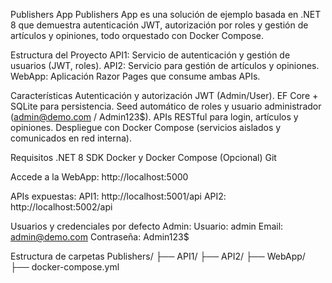 Publishers App
Publishers App es una solución de ejemplo basada en .NET 8 que demuestra autenticación JWT, autorización por roles y gestión de artículos y opiniones, todo orquestado con Docker Compose.

Estructura del Proyecto
API1: Servicio de autenticación y gestión de usuarios (JWT, roles).
API2: Servicio para gestión de artículos y opiniones.
WebApp: Aplicación Razor Pages que consume ambas APIs.

Características
Autenticación y autorización JWT (Admin/User).
EF Core + SQLite para persistencia.
Seed automático de roles y usuario administrador (admin@demo.com / Admin123$).
APIs RESTful para login, artículos y opiniones.
Despliegue con Docker Compose (servicios aislados y comunicados en red interna).

Requisitos
.NET 8 SDK
Docker y Docker Compose
(Opcional) Git

Accede a la WebApp:
http://localhost:5000

APIs expuestas:
API1: http://localhost:5001/api
API2: http://localhost:5002/api

Usuarios y credenciales por defecto
Admin:
Usuario: admin
Email: admin@demo.com
Contraseña: Admin123$

Estructura de carpetas
Publishers/
├── API1/
├── API2/
├── WebApp/
├── docker-compose.yml
